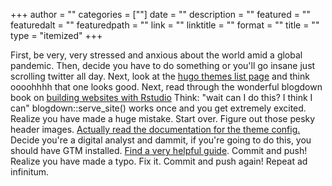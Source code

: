 +++ 
author = ""
categories = [""] 
date = "" 
description = "" 
featured = "" 
featuredalt = "" 
featuredpath = "" 
link = "" 
linktitle = "" 
format = "" 
title = "" 
type = "itemized"
+++

First, be very, very stressed and anxious about the world amid a global pandemic.
Then, decide you have to do something or you'll go insane just scrolling twitter all day.
Next, look at the [hugo themes list page](https://themes.gohugo.io/) and think oooohhhh that one looks good.
Next, read through the wonderful blogdown book on [building websites with Rstudio](https://bookdown.org/yihui/blogdown/)
Think: "wait can I do this? I think I can"
blogdown::serve_site() works once and you get extremely excited.
Realize you have made a huge mistake. Start over. Figure out those pesky header images. [Actually read the documentation for the theme config.](https://github.com/jpescador/hugo-future-imperfect)
Decide you're a digital analyst and dammit, if you're going to do this, you should have GTM installed. [Find a very helpful guide](https://martijnvanvreeden.nl/how-to-add-google-tag-manager-to-hugo-static-website/).
Commit and push!
Realize you have made a typo. Fix it.
Commit and push again!
Repeat ad infinitum.

